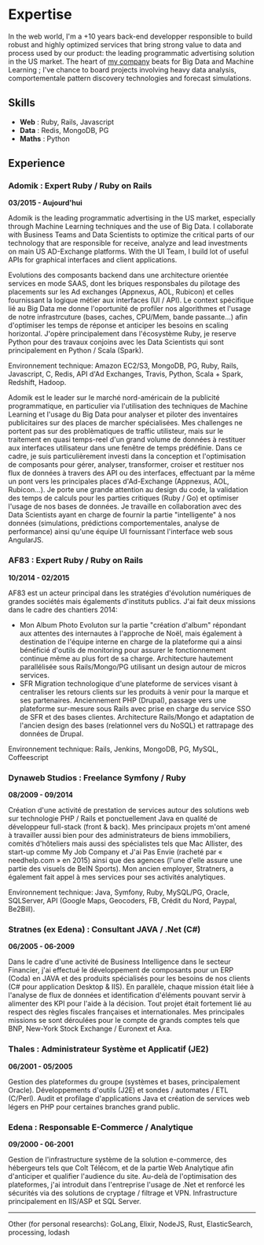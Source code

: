 
Expertise
=========

In the web world, I'm a +10 years back-end developper responsible to build
robust and highly optimized services that bring strong value to data and process
used by our product: the leading programmatic advertising solution in the US
market. The heart of [my company](www.adomik.com) beats for Big Data and Machine
Learning ; I've chance to board projects involving heavy data analysis,
comportementale pattern discovery technologies and forecast simulations.

Skills
------

- **Web** :               Ruby, Rails, Javascript
- **Data** :              Redis, MongoDB, PG
- **Maths** :             Python

Experience
----------

### Adomik : Expert Ruby / Ruby on Rails
**03/2015 - Aujourd'hui**

Adomik is the leading programmatic advertising in the US market, especially through Machine Learning techniques and the use of Big Data. I collaborate with Business Teams and Data Scientists to optimize the critical parts of our technology that are responsible for receive, analyze and lead investments on main US AD-Exchange platforms. With the UI Team, I build lot of useful APIs for graphical interfaces and client applications.

Evolutions des composants backend dans une architecture orientée services en mode SAAS, dont les briques responsbales du pilotage des placements sur les Ad exchanges (Appnexus, AOL, Rubicon) et celles fournissant la logique métier aux interfaces (UI / API). Le context spécifique lié au Big Data me donne l'oportunité de profiler nos algorithmes et l'usage de notre infrastrcuture (bases, caches, CPU/Mem, bande passante...) afin d'optimiser les temps de réponse et anticiper les besoins en scaling horizontal. J'opère principalement dans l'écosystème Ruby, je reserve Python pour des travaux conjoins avec les Data Scientists qui sont principalement en Python / Scala (Spark).

Environnement technique: Amazon EC2/S3, MongoDB, PG, Ruby, Rails, Javascript, C, Redis, API d'Ad Exchanges, Travis, Python, Scala + Spark, Redshift, Hadoop.



Adomik est le leader sur le marché nord-américain de la publicité programmatique, en particulier via l'utilisation des techniques de Machine Learning et l'usage du Big Data pour analyser et piloter des inventaires publicitaires sur des places de marcher spécialisées. Mes challenges ne portent pas sur des problèmatiques de traffic utilisteur, mais sur le traitement en quasi temps-reel d'un grand volume de données à restituer aux interfaces utilisateur dans une fenêtre de temps prédéfinie. Dans ce cadre, je suis particulièrement investi dans la conception et l'optimisation de composants pour gérer, analyser, transformer, croiser et restituer nos flux de données à travers des API ou des interfaces, effectuant par la même un pont vers les principales places d'Ad-Exchange (Appnexus, AOL, Rubicon...). Je porte une grande attention au design du code, la validation des temps de calculs pour les parties critiques (Ruby / Go) et optimiser l'usage de nos bases de données. Je travaille en collaboration avec des Data Scientists ayant en charge de fournir la partie "intelligente" à nos données (simulations, prédictions comportementales, analyse de performance) ainsi qu'une équipe UI fournissant l'interface web sous AngularJS.



### AF83 : Expert Ruby / Ruby on Rails
**10/2014 - 02/2015**

AF83 est un acteur principal dans les stratégies d'évolution numériques de grandes sociétés mais égalements d'instituts publics. J'ai fait deux missions dans le cadre des chantiers 2014:
  - Mon Album Photo
  Evoluton sur la partie "création d'album" répondant aux attentes des internautes à l'approche de Noël, mais également à destination de l'équipe interne en charge de la plateforme qui a ainsi bénéficié d'outils de monitoring pour assurer le fonctionnement continue même au plus fort de sa charge. Architecture hautement parallélisée sous Rails/Mongo/PG utilisant un design autour de micros services.
  - SFR
  Migration technologique d'une plateforme de services visant à centraliser les retours clients sur les produits à venir pour la marque et ses partenaires. Anciennement PHP (Drupal), passage vers une plateforme sur-mesure sous Rails avec prise en charge du service SSO de SFR et des bases clientes. Architecture Rails/Mongo et adaptation de l'ancien design des bases (relationnel vers du NoSQL) et rattrapage des données de Drupal.

Environnement technique: Rails, Jenkins, MongoDB, PG, MySQL, Coffeescript


### Dynaweb Studios : Freelance Symfony / Ruby
**08/2009 - 09/2014**

Création d'une activité de prestation de services autour des solutions web sur technologie PHP / Rails et ponctuellement Java en qualité de développeur full-stack (front & back). Mes principaux projets m'ont amené à travailler aussi bien pour des administrateurs de biens immobiliers, comités d'hôteliers mais aussi des spécialistes tels que Mac Allister, des start-up comme My Job Company et J'ai Pas Envie (racheté par « needhelp.com » en 2015) ainsi que des agences (l'une d'elle assure une partie des visuels de BeIN Sports). Mon ancien employer, Stratners, a également fait appel à mes services pour ses activités analytiques.

Environnement technique: Java, Symfony, Ruby, MySQL/PG, Oracle, SQLServer, API (Google Maps, Geocoders, FB, Crédit du Nord, Paypal, Be2Bill).


### Stratnes (ex Edena) : Consultant JAVA / .Net (C#)
**06/2005 - 06-2009**

Dans le cadre d'une activité de Business Intelligence dans le secteur Financier, j'ai effectué le développement de composants pour un ERP (Coda) en JAVA et des produits spécialisés pour les besoins de nos clients (C# pour application Desktop & IIS). En parallèle, chaque mission était liée à l'analyse de flux de données et identification d'éléments pouvant servir à alimenter des KPI pour l'aide à la décision. Tout projet était fortement lié au respect des règles fiscales françaises et internationales. Mes principales missions se sont déroulées pour le compte de grands comptes tels que BNP, New-York Stock Exchange / Euronext et Axa.


### Thales : Administrateur Système et Applicatif (JE2)
**06/2001 - 05/2005**

Gestion des plateformes du groupe (systèmes et bases, principalement Oracle). Développements d'outils (J2E) et sondes / automates / ETL (C/Perl). Audit et profilage d'applications Java et création de services web légers en PHP pour certaines branches grand public.


### Edena : Responsable E-Commerce / Analytique
**09/2000 - 06-2001**

Gestion de l'infrastructure système de la solution e-commerce, des hébergeurs tels que Colt Télécom, et de la partie Web Analytique afin d'anticiper et qualifier l'audience du site. Au-delà de l'optimisation des plateformes, j'ai introduit dans l'entreprise l'usage de .Net et renforcé les sécurités via des solutions de cryptage / filtrage et VPN. Infrastructure principalement en IIS/ASP et SQL Server.



---
Other (for personal researchs): GoLang, Elixir, NodeJS, Rust, ElasticSearch,
processing, lodash
